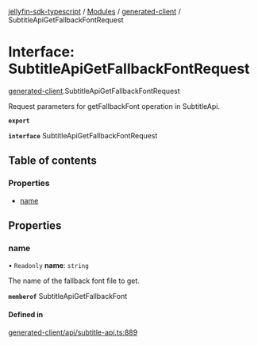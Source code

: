 [jellyfin-sdk-typescript](../README.md) / [Modules](../modules.md) / [generated-client](../modules/generated_client.md) / SubtitleApiGetFallbackFontRequest

# Interface: SubtitleApiGetFallbackFontRequest

[generated-client](../modules/generated_client.md).SubtitleApiGetFallbackFontRequest

Request parameters for getFallbackFont operation in SubtitleApi.

**`export`**

**`interface`** SubtitleApiGetFallbackFontRequest

## Table of contents

### Properties

- [name](generated_client.SubtitleApiGetFallbackFontRequest.md#name)

## Properties

### name

• `Readonly` **name**: `string`

The name of the fallback font file to get.

**`memberof`** SubtitleApiGetFallbackFont

#### Defined in

[generated-client/api/subtitle-api.ts:889](https://github.com/thornbill/jellyfin-sdk-typescript/blob/0f61f16/src/generated-client/api/subtitle-api.ts#L889)
